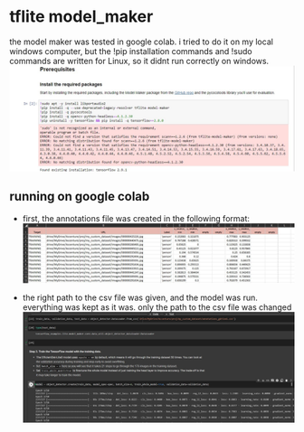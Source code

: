 # tflite model_maker

the model maker was tested in google colab. i tried to do it on my local windows computer, but the !pip installation commands and !sudo commands are written for Linux, so it didnt run correctly on windows. <br>
![1](screenshots/1.jpg) <br>

## running on google colab
* first, the annotations file was created in the following format:
![2](screenshots/2.jpg) <br>

* the right path to the csv file was given, and the model was run. everything was kept as it was. only the path to the csv file was changed
![2](screenshots/3.jpg) <br>
